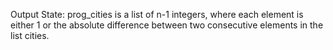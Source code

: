 Output State: prog_cities is a list of n-1 integers, where each element is either 1 or the absolute difference between two consecutive elements in the list cities.
